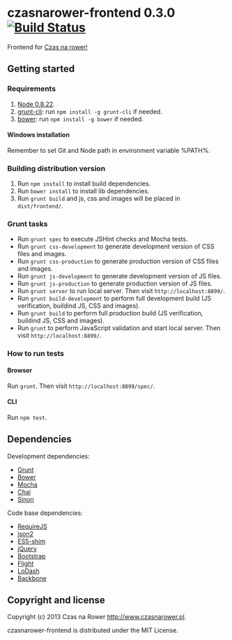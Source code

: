 czasnarower-frontend 0.3.0 [![Build Status](https://travis-ci.org/gziolo/czasnarower-frontend.png?branch=master)](https://travis-ci.org/gziolo/czasnarower-frontend)
====================

Frontend for [Czas na rower!](http://www.czasnarower.pl)

## Getting started

### Requirements

1. [Node 0.8.22](http://blog.nodejs.org/2013/03/06/node-v0-8-22-stable/).
2. [grunt-cli](https://github.com/gruntjs/grunt-cli): run `npm install -g grunt-cli` if needed.
3. [bower](http://twitter.github.com/bower/): run `npm install -g bower` if needed.

#### Windows installation

Remember to set Git and Node path in environment variable %PATH%.

### Building distribution version

1. Run `npm install` to install build dependencies.
2. Run `bower install` to install lib dependencies.
3. Run `grunt build` and js, css and images will be placed in `dist/frontend/`.

### Grunt tasks

* Run `grunt spec` to execute JSHint checks and Mocha tests.
* Run `grunt css-development` to generate development version of CSS files and images.
* Run `grunt css-production` to generate production version of CSS files and images.
* Run `grunt js-development` to generate development version of JS files.
* Run `grunt js-production` to generate production version of JS files.
* Run `grunt server` to run local server. Then visit `http://localhost:8899/`.
* Run `grunt build-development` to perform full development build (JS verification, buildind JS, CSS and images).
* Run `grunt build` to perform full production build (JS verification, buildind JS, CSS and images).
* Run `grunt` to perform JavaScript validation and start local server. Then visit `http://localhost:8899/`.

### How to run tests

#### Browser

Run `grunt`. Then visit `http://localhost:8899/spec/`.

#### CLI

Run `npm test`.

## Dependencies

Development dependencies:
* [Grunt](http://gruntjs.com/)
* [Bower](http://twitter.github.com/bower/)
* [Mocha](http://visionmedia.github.com/mocha/)
* [Chai](http://chaijs.com/)
* [Sinon](http://sinonjs.org/)

Code base dependencies: 
* [RequireJS](http://requirejs.org/)
* [json2](https://github.com/douglascrockford/JSON-js)
* [ES5-shim](https://github.com/kriskowal/es5-shim)
* [jQuery](http://jquery.com/)
* [Bootstrap](http://twitter.github.com/bootstrap/)
* [Flight](http://twitter.github.io/flight/)
* [LoDash](http://lodash.com/)
* [Backbone](http://backbonejs.org/)

## Copyright and license

Copyright (c) 2013 Czas na Rower http://www.czasnarower.pl.

czasnarower-frontend is distributed under the MIT License.
